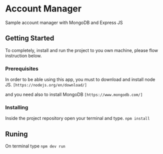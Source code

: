 # Account Manager
Sample account manager with MongoDB and Express JS

## Getting Started
To completely, install and run the project to you own machine, please flow instruction below.

### Prerequisites
In order to be able using this app, you must to download and install node JS.
``` [https://nodejs.org/en/download/] ```

and you need also to install MongoDB
```[https://www.mongodb.com/]```


### Installing
Inside the project repository open your terminal and type.
 `npm install`

## Runing
On terminal type
 `npm dev run`
